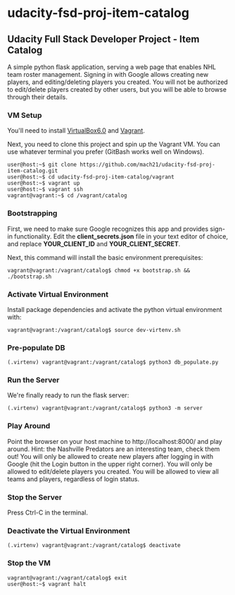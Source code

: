 # udacity-fsd-proj-item-catalog

## Udacity Full Stack Developer Project - Item Catalog
A simple python flask application, serving a web page that enables NHL team roster management. Signing in with Google allows creating new players, and editing/deleting players you created. You will not be authorized to edit/delete players created by other users, but you will be able to browse through their details.

### VM Setup

You'll need to install [VirtualBox6.0](https://www.virtualbox.org/wiki/Downloads) and [Vagrant](https://www.vagrantup.com/downloads.html).

Next, you need to clone this project and spin up the Vagrant VM. You can use whatever terminal you prefer (GitBash works well on Windows).
````
user@host:~$ git clone https://github.com/mach21/udacity-fsd-proj-item-catalog.git
user@host:~$ cd udacity-fsd-proj-item-catalog/vagrant
user@host:~$ vagrant up
user@host:~$ vagrant ssh
vagrant@vagrant:~$ cd /vagrant/catalog
````

### Bootstrapping

First, we need to make sure Google recognizes this app and provides sign-in functionality. Edit the **client_secrets.json** file in your text editor of choice, and replace **YOUR_CLIENT_ID** and **YOUR_CLIENT_SECRET**.

Next, this command will install the basic environment prerequisites:

````
vagrant@vagrant:/vagrant/catalog$ chmod +x bootstrap.sh && ./bootstrap.sh
````

### Activate Virtual Environment

Install package dependencies and activate the python virtual environment with:

````
vagrant@vagrant:/vagrant/catalog$ source dev-virtenv.sh
````

### Pre-populate DB

````
(.virtenv) vagrant@vagrant:/vagrant/catalog$ python3 db_populate.py
````

### Run the Server

We're finally ready to run the flask server:

````
(.virtenv) vagrant@vagrant:/vagrant/catalog$ python3 -m server
````

### Play Around
Point the browser on your host machine to http://localhost:8000/ and play around. Hint: the Nashville Predators are an interesting team, check them out!
You will only be allowed to create new players after logging in with Google (hit the Login button in the upper right corner). You will only be allowed to edit/delete players you created. You will be allowed to view all teams and players, regardless of login status.

### Stop the Server

Press Ctrl-C in the terminal.

### Deactivate the Virtual Environment

````
(.virtenv) vagrant@vagrant:/vagrant/catalog$ deactivate
````

### Stop the VM

````
vagrant@vagrant:/vagrant/catalog$ exit
user@host:~$ vagrant halt
````
